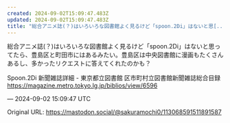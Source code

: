 ```yaml
---
created: 2024-09-02T15:09:47.483Z
updated: 2024-09-02T15:09:47.483Z
title: "総合アニメ誌(？)はいろいろな図書館よく見るけど「spoon.2Di」はないと思[...]"
---
```


<p>総合アニメ誌(？)はいろいろな図書館よく見るけど「spoon.2Di」はないと思ってたら、豊島区と町田市にはあるみたい。豊島区は中央図書館に漫画もたくさんあるし、多かったリクエストに答えてくれたのかも？</p><p>Spoon.2Di 新聞雑誌詳細 - 東京都立図書館 区市町村立図書館新聞雑誌総合目録<br /><a href="https://magazine.metro.tokyo.lg.jp/biblios/view/6596" target="_blank" rel="nofollow noopener" translate="no"><span class="invisible">https://</span><span class="ellipsis">magazine.metro.tokyo.lg.jp/bib</span><span class="invisible">lios/view/6596</span></a></p>

&mdash; 2024-09-02 15:09:47 UTC

Original URL: https://mastodon.social/@sakuramochi0/113068591511891587
